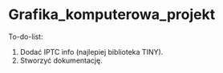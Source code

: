 # Grafika_komputerowa_projekt

To-do-list:

1. Dodać IPTC info (najlepiej biblioteka TINY).
2. Stworzyć dokumentację.
